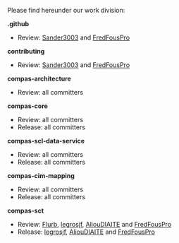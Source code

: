 Please find hereunder our work division:

**.github**
- Review: [Sander3003](https://github.com/Sander3003) and [FredFousPro](https://github.com/FredFousPro)

**contributing**
- Review: [Sander3003](https://github.com/Sander3003) and [FredFousPro](https://github.com/FredFousPro)

**compas-architecture**
- Review: all committers

**compas-core**
- Review: all committers
- Release: all committers

**compas-scl-data-service**
- Review: all committers
- Release: all committers

**compas-cim-mapping**
- Review: all committers
- Release: all committers

**compas-sct**
- Review: [Flurb](https://github.com/Flurb), [legrosjf](https://github.com/legrosjf), [AliouDIAITE](https://github.com/AliouDIAITE) and [FredFousPro](https://github.com/FredFousPro)
- Release: [legrosjf](https://github.com/legrosjf), [AliouDIAITE](https://github.com/AliouDIAITE) and [FredFousPro](https://github.com/FredFousPro)


